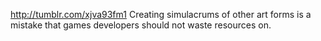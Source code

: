 http://tumblr.com/xjva93fm1 Creating simulacrums of other art forms is a mistake that games developers should not waste resources on.
